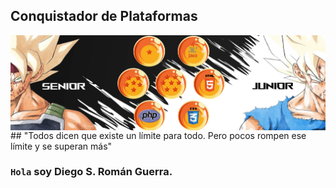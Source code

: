 ##  Conquistador de Plataformas 

<img align="center" src="img/1.2.png"/>
##  "Todos dicen que existe un límite para todo. Pero pocos rompen ese límite y se superan más"

### `Hola` soy Diego S. Román Guerra. 
